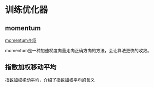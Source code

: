 # 训练优化器

## momentum

[momentum介绍](https://towardsdatascience.com/stochastic-gradient-descent-with-momentum-a84097641a5d)

momentum是一种加速梯度向量走向正确方向的方法，会让算法更快的收敛。

## 指数加权移动平均

[指数加权移动平均](https://zhuanlan.zhihu.com/p/29895933)，介绍了指数加权平均的含义
